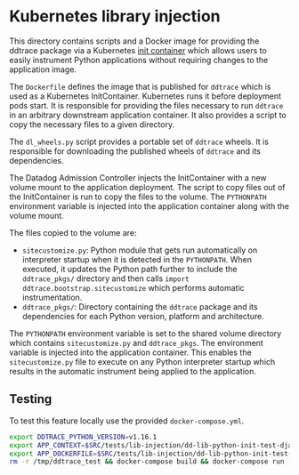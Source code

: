 # Kubernetes library injection

This directory contains scripts and a Docker image for providing the ddtrace
package via a Kubernetes [init
container](https://kubernetes.io/docs/concepts/workloads/pods/init-containers/)
which allows users to easily instrument Python applications without requiring
changes to the application image.

The `Dockerfile` defines the image that is published for `ddtrace` which is used
as a Kubernetes InitContainer. Kubernetes runs it before deployment pods start.
It is responsible for providing the files necessary to run `ddtrace` in an
arbitrary downstream application container. It also provides a script to copy
the necessary files to a given directory.

The `dl_wheels.py` script provides a portable set of `ddtrace` wheels. It is
responsible for downloading the published wheels of `ddtrace` and its
dependencies.

The Datadog Admission Controller injects the InitContainer with a new volume
mount to the application deployment. The script to copy files out of the
InitContainer is run to copy the files to the volume. The `PYTHONPATH`
environment variable is injected into the application container along with the
volume mount.

The files copied to the volume are:

- `sitecustomize.py`: Python module that gets run automatically on interpreter startup when it is detected in the `PYTHONPATH`. When executed, it updates the Python path further to include the `ddtrace_pkgs/` directory and then calls `import ddtrace.bootstrap.sitecustomize` which performs automatic instrumentation.
- `ddtrace_pkgs/`: Directory containing the `ddtrace` package and its dependencies for each Python version, platform and architecture.


The `PYTHONPATH` environment variable is set to the shared volume directory
which contains `sitecustomize.py` and `ddtrace_pkgs`. The environment variable
is injected into the application container. This enables the
`sitecustomize.py` file to execute on any Python interpreter startup which
results in the automatic instrument being applied to the application.


## Testing

To test this feature locally use the provided `docker-compose.yml`.

```bash
export DDTRACE_PYTHON_VERSION=v1.16.1
export APP_CONTEXT=$SRC/tests/lib-injection/dd-lib-python-init-test-django
export APP_DOCKERFILE=$SRC/tests/lib-injection/dd-lib-python-init-test-django/Dockerfile
rm -r /tmp/ddtrace_test && docker-compose build && docker-compose run -it app_local
```
